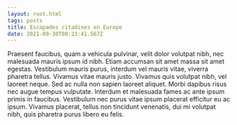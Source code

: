```yaml
---
layout: root.html
tags: posts
title: Escapades citadines en Europe
date: 2021-09-30T08:23:41.567Z
---
```

Praesent faucibus, quam a vehicula pulvinar, velit dolor volutpat nibh, nec malesuada mauris ipsum id nibh. Etiam accumsan sit amet massa sit amet egestas. Vestibulum mauris purus, interdum vel mauris vitae, viverra pharetra tellus. Vivamus vitae mauris justo. Vivamus quis volutpat nibh, vel laoreet neque. Sed ac nulla non sapien laoreet aliquet. Morbi dapibus risus nec augue tempus vulputate. Interdum et malesuada fames ac ante ipsum primis in faucibus. Vestibulum nec purus vitae ipsum placerat efficitur eu ac ipsum. Vivamus placerat, tellus non tincidunt venenatis, dui mi volutpat nibh, quis pharetra purus libero eu felis.